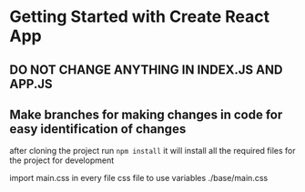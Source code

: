 # Getting Started with Create React App

## DO NOT CHANGE ANYTHING IN INDEX.JS AND APP.JS

## Make branches for making changes in code for easy identification of changes

after cloning the project run `npm install`
it will install all the required files for the project for development

import main.css in every file css file to use variables ./base/main.css
